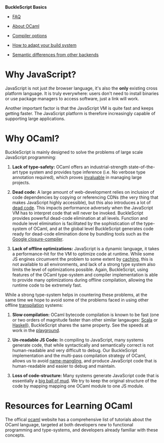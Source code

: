 
**BuckleScript Basics**

* [FAQ](./FAQ.md)

* [About OCaml](https://ocaml.org/)

* [Compiler options](./Compiler-options.md)

* [How to adapt your build system](./How-to-adapt-your-build-system.md)

* [Semantic differences from other backends](./Semantic-differences-from-other-backends.md)


# Why JavaScript?

JavaScript is not just _*the*_ browser language, it's also
the **only** existing cross platform language. It is truly
everywhere: users don't need to install binaries or use package managers to access software, just a link will work.

Another important factor is that the JavaScript VM is quite fast and keeps getting faster. 
The JavaScript platform is therefore increasingly capable of supporting large applications.

# Why OCaml?

BuckleScript is mainly designed to solve the problems of large scale JavaScript programming:

1. **Lack of type-safety:** OCaml offers an industrial-strength state-of-the-art type system and provides type inference (i.e. No verbose type annotation required), which proves [invaluable](http://programmers.stackexchange.com/questions/215482/what-are-the-safety-benefits-of-a-type-system) in managing large projects.

2. **Dead code:** A large amount of web-development relies on inclusion of code dependencies by copying or referencing CDNs (the very thing that makes JavaScript highly accessible), but this also introduces a lot of [dead code](https://en.wikipedia.org/wiki/Dead_code). This impacts performance adversely when the JavaScript VM has to interpret code that will never be invoked. BuckleScript provides powerful dead-code elimination at all levels. Function and module level elimination is facilitated by the sophistication of the type-system of OCaml, and at the global level BuckleScript generates code ready for dead-code elimination done by bundling tools such as the [Google closure-compiler](https://developers.google.com/closure/compiler/).

3. **Lack of offline optimizations:** JavaScript is a dynamic language, it takes a performance-hit for the VM to optimize code at runtime. While some JS engines circumvent the problem to some extent by [caching](http://v8project.blogspot.com/2015/07/code-caching.html), this is not available to all environments, and lack of a strong type system also limits the level of optimizations possible. Again, BuckleScript, using features of the OCaml type-system and compiler implementation is able to provide many optimizations during offline compilation, allowing the runtime code to be extremely fast.

While a strong type-system helps in countering these problems, at the same time we hope to avoid some of the problems faced in using other offline [transpilation](https://github.com/jashkenas/coffeescript/wiki/list-of-languages-that-compile-to-js) systems:

1. **Slow compilation:**
   OCaml bytecode compilation is known to be fast (one or two orders of magnitude faster
   than other similar langauges: [Scala](http://www.scala-lang.org/)
   or [Haskell](https://www.haskell.org/)), BuckleScript shares the same
   property. See the speeds at work in the [playground](http://bloomberg.github.io/bucklescript/js-demo/).

2. **Un-readable JS Code:**
   In compiling to JavaScript, many systems generate code, that while syntactically and semantically correct is
   not human-readable and very difficult to debug. Our BuckleScript implementation and the multi-pass compilation
   strategy of OCaml, allows us to avoid [name-mangling](https://en.wikipedia.org/wiki/Name_mangling), and produce JavaScript code that is human-readable and easier to debug and maintain.

3. **Loss of code-structure:**
   Many systems generate JavaScript code that is essentially a [big ball of mud](https://en.wikipedia.org/wiki/Big_ball_of_mud). We try to keep the original structure of the code by mapping mapping one OCaml module to one JS module.

# Resources for Learning OCaml

The offical [ocaml](https://ocaml.org/) website has a comprehensive list of tutorials about the OCaml language, targeted at both developers new to functional programming and type-systems, and developers already familiar with these concepts.
